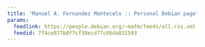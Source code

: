 ```yaml
---
title: 'Manuel A. Fernandez Montecelo :: Personal Debian page'
params:
  feedlink: https://people.debian.org/~mafm/feeds/all.rss.xml
  feedid: 7f4ce877b8f7cf38ecd77c66da831593
---
```

